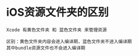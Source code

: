 # iOS资源文件夹的区别

```
Xcode 有黄色文件夹 和 蓝色文件夹 来管理资源

区别：黄色文件夹内容会进入编译期，蓝色文件夹不进入编译期
其中bundle资源文件也不会进入编译期
```



